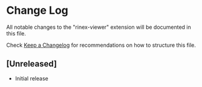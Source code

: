 # Change Log

All notable changes to the "rinex-viewer" extension will be documented in this file.

Check [Keep a Changelog](http://keepachangelog.com/) for recommendations on how to structure this file.

## [Unreleased]

- Initial release